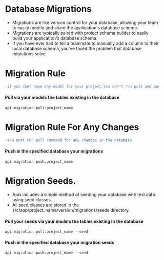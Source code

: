 # Database Migrations
* Migrations are like version control for your database, allowing your team to easily modify and share the application's database schema.
* Migrations are typically paired with project schema builder to easily build your application's database schema.
* If you have ever had to tell a teammate to manually add a column to their local database schema, you've faced the problem that database migrations solve.


# Migration Rule
```diff
-if you dont have any model for your project.You can't run pull and push command for your migrations
```

#### Pull via your models the tables existing in the database

```
api migration pull:project_name

```

# Migration Rule For Any Changes
```diff
-You must run pull command for any changes in the database
```

#### Push in the specified database your migrations

```
api migration push:project_name

```

# Migration Seeds.

* Apix includes a simple method of seeding your database with test data using seed classes.
* All seed classes are stored in the src/app/project_name/version/migrations/seeds directory.

#### Pull your seeds via your models the tables existing in the database

```
api migration pull:project_name --seed

```

#### Push in the specified database your migration seeds

```
api migration push:project_name --seed

```